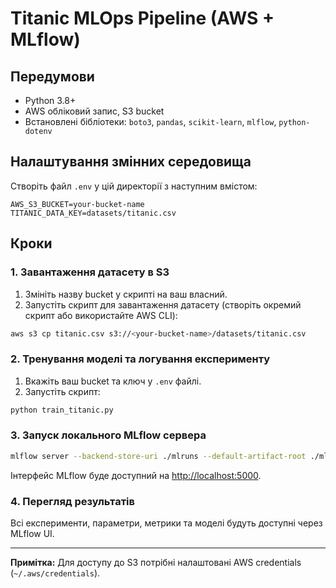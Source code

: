 # Titanic MLOps Pipeline (AWS + MLflow)

## Передумови

- Python 3.8+
- AWS обліковий запис, S3 bucket
- Встановлені бібліотеки: `boto3`, `pandas`, `scikit-learn`, `mlflow`, `python-dotenv`

## Налаштування змінних середовища

Створіть файл `.env` у цій директорії з наступним вмістом:

```
AWS_S3_BUCKET=your-bucket-name
TITANIC_DATA_KEY=datasets/titanic.csv
```

## Кроки

### 1. Завантаження датасету в S3

1. Змініть назву bucket у скрипті на ваш власний.
2. Запустіть скрипт для завантаження датасету (створіть окремий скрипт або використайте AWS CLI):

```bash
aws s3 cp titanic.csv s3://<your-bucket-name>/datasets/titanic.csv
```

### 2. Тренування моделі та логування експерименту

1. Вкажіть ваш bucket та ключ у `.env` файлі.
2. Запустіть скрипт:

```bash
python train_titanic.py
```

### 3. Запуск локального MLflow сервера

```bash
mlflow server --backend-store-uri ./mlruns --default-artifact-root ./mlruns --host 0.0.0.0 --port 5000
```

Інтерфейс MLflow буде доступний на [http://localhost:5000](http://localhost:5000).

### 4. Перегляд результатів

Всі експерименти, параметри, метрики та моделі будуть доступні через MLflow UI.

---

**Примітка:** Для доступу до S3 потрібні налаштовані AWS credentials (`~/.aws/credentials`).

